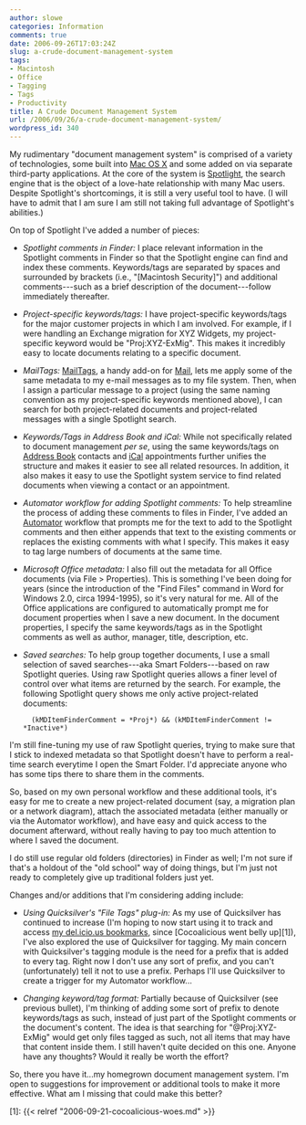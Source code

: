 ```yaml
---
author: slowe
categories: Information
comments: true
date: 2006-09-26T17:03:24Z
slug: a-crude-document-management-system
tags:
- Macintosh
- Office
- Tagging
- Tags
- Productivity
title: A Crude Document Management System
url: /2006/09/26/a-crude-document-management-system/
wordpress_id: 340
---
```


My rudimentary "document management system" is comprised of a variety of technologies, some built into [Mac OS X](http://www.apple.com/macosx/) and some added on via separate third-party applications. At the core of the system is [Spotlight](http://www.apple.com/macosx/features/spotlight/), the search engine that is the object of a love-hate relationship with many Mac users. Despite Spotlight's shortcomings, it is still a very useful tool to have. (I will have to admit that I am sure I am still not taking full advantage of Spotlight's abilities.)

On top of Spotlight I've added a number of pieces:

* _Spotlight comments in Finder:_ I place relevant information in the Spotlight comments in Finder so that the Spotlight engine can find and index these comments. Keywords/tags are separated by spaces and surrounded by brackets (i.e., "[Macintosh Security]") and additional comments---such as a brief description of the document---follow immediately thereafter.

* _Project-specific keywords/tags:_ I have project-specific keywords/tags for the major customer projects in which I am involved. For example, if I were handling an Exchange migration for XYZ Widgets, my project-specific keyword would be "Proj:XYZ-ExMig". This makes it incredibly easy to locate documents relating to a specific document.

* _MailTags:_ [MailTags](http://www.indev.ca/MailTags.html), a handy add-on for [Mail](http://www.apple.com/macosx/features/mail/), lets me apply some of the same metadata to my e-mail messages as to my file system. Then, when I assign a particular message to a project (using the same naming convention as my project-specific keywords mentioned above), I can search for both project-related documents and project-related messages with a single Spotlight search.

* _Keywords/Tags in Address Book and iCal:_ While not specifically related to document management _per se_, using the same keywords/tags on [Address Book](http://www.apple.com/macosx/features/addressbook/) contacts and [iCal](http://www.apple.com/macosx/features/ical/) appointments further unifies the structure and makes it easier to see all related resources. In addition, it also makes it easy to use the Spotlight system service to find related documents when viewing a contact or an appointment.

* _Automator workflow for adding Spotlight comments:_ To help streamline the process of adding these comments to files in Finder, I've added an [Automator](http://www.apple.com/macosx/features/automator/) workflow that prompts me for the text to add to the Spotlight comments and then either appends that text to the existing comments or replaces the existing comments with what I specify. This makes it easy to tag large numbers of documents at the same time.

* _Microsoft Office metadata:_ I also fill out the metadata for all Office documents (via File > Properties). This is something I've been doing for years (since the introduction of the "Find Files" command in Word for Windows 2.0, circa 1994-1995), so it's very natural for me. All of the Office applications are configured to automatically prompt me for document properties when I save a new document. In the document properties, I specify the same keywords/tags as in the Spotlight comments as well as author, manager, title, description, etc.

* _Saved searches:_ To help group together documents, I use a small selection of saved searches---aka Smart Folders---based on raw Spotlight queries. Using raw Spotlight queries allows a finer level of control over what items are returned by the search. For example, the following Spotlight query shows me only active project-related documents:

        (kMDItemFinderComment = *Proj*) && (kMDItemFinderComment != *Inactive*)

I'm still fine-tuning my use of raw Spotlight queries, trying to make sure that I stick to indexed metadata so that Spotlight doesn't have to perform a real-time search everytime I open the Smart Folder. I'd appreciate anyone who has some tips there to share them in the comments.

So, based on my own personal workflow and these additional tools, it's easy for me to create a new project-related document (say, a migration plan or a network diagram), attach the associated metadata (either manually or via the Automator workflow), and have easy and quick access to the document afterward, without really having to pay too much attention to where I saved the document.

I do still use regular old folders (directories) in Finder as well; I'm not sure if that's a holdout of the "old school" way of doing things, but I'm just not ready to completely give up traditional folders just yet.

Changes and/or additions that I'm considering adding include:

* _Using Quicksilver's "File Tags" plug-in:_ As my use of Quicksilver has continued to increase (I'm hoping to now start using it to track and access [my del.icio.us bookmarks](http://del.icio.us/slowe), since [Cocoalicious went belly up][1]), I've also explored the use of Quicksilver for tagging. My main concern with Quicksilver's tagging module is the need for a prefix that is added to every tag. Right now I don't use any sort of prefix, and you can't (unfortunately) tell it not to use a prefix. Perhaps I'll use Quicksilver to create a trigger for my Automator workflow...

* _Changing keyword/tag format:_ Partially because of Quicksilver (see previous bullet), I'm thinking of adding some sort of prefix to denote keywords/tags as such, instead of just part of the Spotlight comments or the document's content. The idea is that searching for "@Proj:XYZ-ExMig" would get only files tagged as such, not all items that may have that content inside them. I still haven't quite decided on this one. Anyone have any thoughts? Would it really be worth the effort?

So, there you have it...my homegrown document management system. I'm open to suggestions for improvement or additional tools to make it more effective. What am I missing that could make this better?

[1]: {{< relref "2006-09-21-cocoalicious-woes.md" >}}

